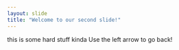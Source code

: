 ```yaml
---
layout: slide
title: "Welcome to our second slide!"
---
```

this is some hard stuff kinda
Use the left arrow to go back!
